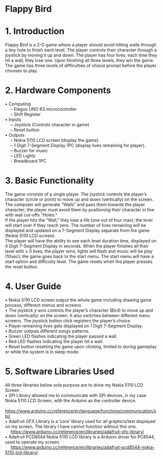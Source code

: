 # Flappy Bird

# 1. Introduction
Flappy Bird is a 2-D game where a player should avoid hitting walls through a tiny hole to finish each level. The player controls their character through a joystick by moving it up and down. The player has four lives; each time they hit a wall, they lose one. Upon finishing all three levels, they win the game. The game has three levels of difficulties of choice prompt before the player chooses to play.

# 2. Hardware Components
• Computing<br />
&emsp; – Elegoo UNO R3 microcontroller<br />
&emsp; – Shift Register<br />
• Inputs<br />
&emsp; – Joystick (Controls character in game) <br />
&emsp; – Reset button<br />
• Outputs<br />
&emsp; – Nokia 5110 LCD screen (display the game).<br />
&emsp; – 1 Digit 7-Segment Display 1PC (display lives remaining for player). <br />
&emsp; – Buzzer for music<br />
&emsp; – LED Lights<br />
&emsp; – Breadboard 1PC<br />

# 3. Basic Functionality
The game consists of a single player. The joystick controls the player’s character (circle or point) to move up and down (vertically) on the screen. The computer will generate ”Walls” and pass them towards the player character; the player must avoid them by positioning their character in line with wall cut-offs ”Holes.”<br />
If the player hits the ”Wall,” they lose a life (one out of four max); the level will start over if they reach zero. The number of lives remaining will be displayed and updated on a 7-Segment Display separate from the game (Nokia 5110 LCD screen).<br />
The player will have the ability to see each level duration time, displayed on 4 Digit 7-Segment Display in seconds. When the player finishes all their level with ≥ 0 lives, the player wins, lights will flash and music will be play (10sec); the game goes back to the start menu. The start menu will have a start option and difficulty level. The game resets when the player presses the reset button.

# 4. User Guide
• Nokia 5110 LCD screen output the whole game including drawing game process, different menus and screens<br />
• The joystick y-axis controls the player’s character (Bird) to move up and down (vertically) on the screen. It also switches between different menu screens. The joystick button click registers the player’s choice.<br />
• Player remaining lives gets displayed on 1 Digit 7-Segment Display. <br />
• Buzzer outputs different songs patterns.<br />
• Green LED flashes indicating the player passed a wall.<br />
• Red LED flashes indicating the player hit a wall.<br />
• Reset button resetting the game upon clicking, limited to during gameplay or while the system is in sleep mode.<br />

# 5. Software Libraries Used
All three libraries below sole purpose are to drive my Nokia 5110 LCD Screen .<br />
• SPI Library allowed me to communicate with SPI devices, in my case Nokia 5110 LCD Screen, with the Arduino as the controller device.<br />
&emsp; https://www.arduino.cc/reference/en/language/functions/communication/spi/<br />
• Adafruit GFX Library is a ’core’ library used for all graphics/text displayed on my screen. The library I have cannot function without this one.<br />
&emsp; https://www.arduino.cc/reference/en/libraries/adafruit-gfx-library/<br />
• Adafruit PCD8544 Nokia 5110 LCD library is a Arduino driver for PC8544, used to operate my screen.<br />
&emsp; https://www.arduino.cc/reference/en/libraries/adafruit-pcd8544-nokia-5110-lcd-library/.

